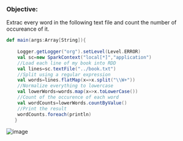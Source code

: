 ### Objective:

Extrac every word in the following text file and count the number of occureance of it. 

```scala
def main(args:Array[String]){
    
    Logger.getLogger("org").setLevel(Level.ERROR)
    val sc=new SparkContext("local[*]","application")
    //Load each line of my book into RDD
    val lines=sc.textFile("../book.txt")
    //Split using a regular expression 
    val words=lines.flatMap(x=>x.split("\\W+"))
    //Normalize everything to lowercase
    val lowerWords=words.map(x=>x.toLowerCase())
    //Count of the occurence of each word
    val wordCounts=lowerWords.countByValue()
    //Print the result
    wordCounts.foreach(println)
   }
```

![image](https://user-images.githubusercontent.com/53164959/94887518-76930080-04b1-11eb-8ac2-3915f9795c95.png)
